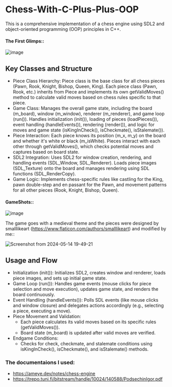 # Chess-With-C-Plus-Plus-OOP
This is a comprehensive implementation of a chess engine using SDL2 and object-oriented programming (OOP) principles in C++.

#### The First Glimps::
![image](https://github.com/ju4700/Chess-With-C-Plus-Plus-OOP/assets/137766031/a7b90dbc-f8b2-4e28-8d80-6053cef6f7ac)

## Key Classes and Structure
* Piece Class Hierarchy:
  Piece class is the base class for all chess pieces (Pawn, Rook, Knight, Bishop, Queen, King).
  Each piece class (Pawn, Rook, etc.) inherits from Piece and implements its own getValidMoves() method to calculate valid moves based on chess rules specific to that piece.
* Game Class:
  Manages the overall game state, including the board (m_board), window (m_window), renderer (m_renderer), and game loop (run()).
  Handles initialization (init()), loading of pieces (loadPieces()), event handling (handleEvents()), rendering (render()), and logic for moves and game state (isKingInCheck(), isCheckmate(),      isStalemate()).
* Piece Interaction:
  Each piece knows its position (m_x, m_y) on the board and whether it's white or black (m_isWhite).
  Pieces interact with each other through getValidMoves(), which checks potential moves and captures based on board state.
* SDL2 Integration:
  Uses SDL2 for window creation, rendering, and handling events (SDL_Window, SDL_Renderer).
  Loads piece images (SDL_Texture) onto the board and manages rendering using SDL functions (SDL_RenderCopy).
* Game Logic:
  Implements chess-specific rules like castling for the King, pawn double-step and en passant for the Pawn, and movement patterns for all other pieces (Rook, Knight, Bishop, Queen).

#### GameShots::
![image](https://github.com/ju4700/Chess-With-C-Plus-Plus-OOP/assets/137766031/47bd13d7-c1e6-4bcf-8e6a-93e8ee914e71)

The game goes with a medieval theme and the pieces were designed by smalllikeart (https://www.flaticon.com/authors/smalllikeart) and modified by me::

![Screenshot from 2024-05-14 19-49-21](https://github.com/ju4700/Chess-With-C-Plus-Plus-OOP/assets/137766031/7c237fe2-ba6a-47d7-9b83-cd509f54ade5)

## Usage and Flow
* Initialization (init()): Initializes SDL2, creates window and renderer, loads piece images, and sets up initial game state.
* Game Loop (run()): Handles game events (mouse clicks for piece selection and move execution), updates game state, and renders the board continuously.
* Event Handling (handleEvents()): Polls SDL events (like mouse clicks and window closure) and delegates actions accordingly (e.g., selecting a piece, executing a move).
* Piece Movement and Validation:
  * Each piece calculates its valid moves based on its specific rules (getValidMoves()).
  * Board state (m_board) is updated after valid moves are verified.
* Endgame Conditions:
  * Checks for check, checkmate, and stalemate conditions using isKingInCheck(), isCheckmate(), and isStalemate() methods.


### The documentaions I used:
* https://ameye.dev/notes/chess-engine
* https://trepo.tuni.fi/bitstream/handle/10024/140588/PodsechinIgor.pdf
